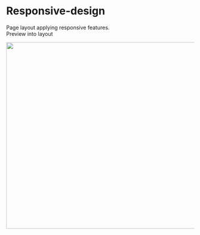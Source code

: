 # Responsive-design
Page layout applying responsive features.
<br>Preview into layout

<p align="center">
<img src="https://github.com/Natandroulis/easy-shopping/blob/master/README.png?raw=true"
height="500px" width="650px"> 
</p>
